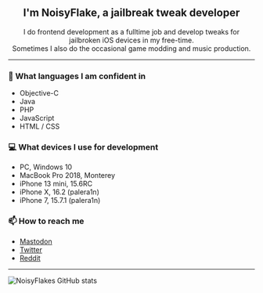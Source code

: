 <h2 align="center">I'm NoisyFlake, a jailbreak tweak developer</h2>
<p align="center">I do frontend development as a fulltime job and develop tweaks for jailbroken iOS devices in my free-time.<br>Sometimes I also do the occasional game modding and music production.</p>

---

### 📘 What languages I am confident in
- Objective-C
- Java
- PHP
- JavaScript
- HTML / CSS

### 💻 What devices I use for development
- PC, Windows 10
- MacBook Pro  2018, Monterey
- iPhone 13 mini, 15.6RC
- iPhone X, 16.2 (palera1n)
- iPhone 7, 15.7.1 (palera1n)

### 📫 How to reach me
- [Mastodon](https://masto.ai/@noisyflake)
- [Twitter](https://twitter.com/NoisyFlake)
- [Reddit](https://reddit.com/u/NoisyFlake)

---

![NoisyFlakes GitHub stats](https://github-readme-stats.vercel.app/api?username=NoisyFlake&show_icons=true&theme=radical&count_private=true)
